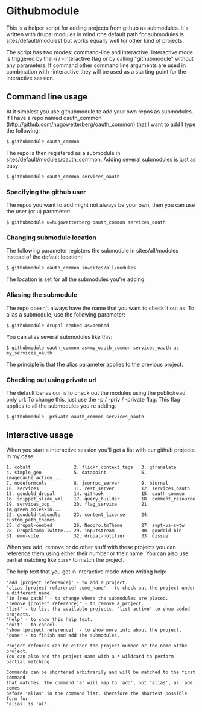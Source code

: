 Githubmodule
==============================

This is a helper script for adding projects from github as submodules. It's written with drupal modules in mind (the default path for submodules is sites/default/modules) but works equally well for other kind of projects.

The script has two modes: command-line and interactive. Interactive mode is triggered by the -i / -interactive flag or by calling "githubmodule" without any parameters. If command other command line arguments are used in combination with -interactive they will be used as a starting point for the interactive session.

Command line usage
--------------------

At it simplest you use githubmodule to add your own repos as submodules. If I have a repo named oauth_common (http://github.com/hugowetterberg/oauth_common) that I want to add I type the following:

    $ githubmodule oauth_common

The repo is then registered as a submodule in sites/default/modules/oauth_common. Adding several submodules is just as easy:

    $ githubmodule oauth_common services_oauth

### Specifying the github user

The repos you want to add might not always be your own, then you can use the user (or u) parameter:

    $ githubmodule u=hugowetterberg oauth_common services_oauth

### Changing submodule location

The following parameter registers the submodule in sites/all/modules instead of the default location:

    $ githubmodule oauth_common in=sites/all/modules

The location is set for all the submodules you're adding.

### Aliasing the submodule

The repo doesn't always have the name that you want to check it out as. To alias a submodule, use the following parameter:

    $ githubmodule drupal-oembed as=oembed

You can alias several submodules like this:

    $ githubmodule oauth_common as=my_oauth_common services_oauth as my_services_oauth

The principle is that the alias parameter applies to the previous project.

### Checking out using private url

The default behaviour is to check out the modules using the public/read only url. To change this, just use the -p / -priv / -private flag. This flag applies to all the submodules you're adding.

    $ githubmodule -private oauth_common services_oauth

Interactive usage
-----------------

When you start a interactive session you'll get a list with our github projects. In my case:

    1. cobalt                2. flickr_context_tags   3. gtranslate            
    4. simple_geo            5. datapoint             6. imagecache_action_... 
    7. nodeformcols          8. jsonrpc_server        9. biurnal               
    10. services             11. rest_server          12. services_oauth       
    13. goodold_drupal       14. githook              15. oauth_common         
    16. snippet_slide_xml    17. query_builder        18. comment_resource     
    19. services_oop         20. flag_service         21. tm_green_moleskin... 
    22. goodold-tmbundle     23. content_license      24. custom_path_themes   
    25. drupal-oembed        26. Neopro.tmTheme       27. svpt-vs-swtw         
    28. Drupalcamp-Twitte... 29. inputstream          30. goodold-bin          
    31. emo-vote             32. drupal-notifier      33. dissue

When you add, remove or do other stuff with these projects you can reference them using either their number or their name. You can also use partial matching like <code>diss*</code> to match the project.

The help text that you get in interactive mode when writing help:

    'add [project reference]' - to add a project.
    'alias [project reference] some_name' - to check out the project under a different name.
    'in [new path]' - to change where the submodules are placed.
    'remove [project reference]' - to remove a project.
    'list' - to list the available projects, 'list active' to show added projects.
    'help' - to show this help text.
    'quit' - to cancel.
    'show [project reference]' - to show more info about the project.
    'done' - to finish and add the submodules.

    Project refences can be either the project number or the name ofthe project. 
    You can also end the project name with a * wildcard to perform
    partial matching.

    Commands can be shortened arbitrarily and will be matched to the first command
    that matches. The command 'a' will map to 'add', not 'alias', as 'add' comes
    before 'alias' in the command list. Therefore the shortest possible form for
    'alias' is 'al'.